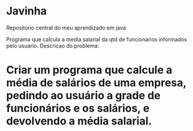 # Javinha
Repositorio central do meu aprendizado em java

Programa que calcula a media salarial da qtd de funcionarios informados pelo usuario. Descricao do problema:

# Criar um programa que calcule a média de salários de uma empresa, pedindo ao usuário a grade de funcionários e os salários, e devolvendo a média salarial.
